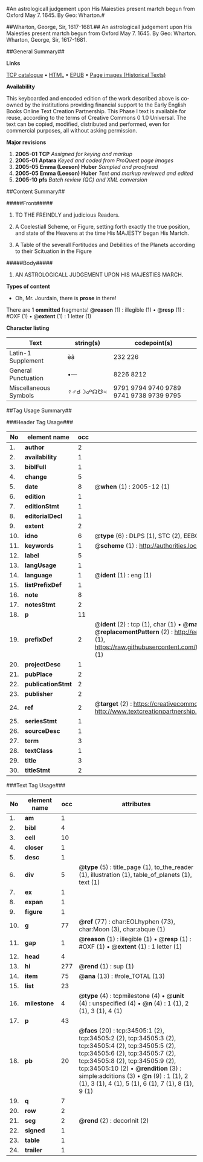 #An astrologicall judgement upon His Maiesties present martch begun from Oxford May 7. 1645. By Geo: Wharton.#

##Wharton, George, Sir, 1617-1681.##
An astrologicall judgement upon His Maiesties present martch begun from Oxford May 7. 1645. By Geo: Wharton.
Wharton, George, Sir, 1617-1681.

##General Summary##

**Links**

[TCP catalogue](http://www.ota.ox.ac.uk/tcp/)  • 
[HTML](http://tei.it.ox.ac.uk/tcp/Texts-HTML/free/A65/A65580.html)  • 
[EPUB](http://tei.it.ox.ac.uk/tcp/Texts-EPUB/free/A65/A65580.epub) • 
[Page images (Historical Texts)](https://data.historicaltexts.jisc.ac.uk/view?pubId=eebo-99830056e&pageId=eebo-99830056e-34505-1)

**Availability**

This keyboarded and encoded edition of the
	       work described above is co-owned by the institutions
	       providing financial support to the Early English Books
	       Online Text Creation Partnership. This Phase I text is
	       available for reuse, according to the terms of Creative
	       Commons 0 1.0 Universal. The text can be copied,
	       modified, distributed and performed, even for
	       commercial purposes, all without asking permission.

**Major revisions**

1. __2005-01__ __TCP__ *Assigned for keying and markup*
1. __2005-01__ __Aptara__ *Keyed and coded from ProQuest page images*
1. __2005-05__ __Emma (Leeson) Huber__ *Sampled and proofread*
1. __2005-05__ __Emma (Leeson) Huber__ *Text and markup reviewed and edited*
1. __2005-10__ __pfs__ *Batch review (QC) and XML conversion*

##Content Summary##

#####Front#####

1. TO THE FREINDLY
and judicious Readers.

1. A Coelestiall Scheme, or Figure, setting forth exactly
the true position, and state of the Heavens at the
time His MAJESTY began His Martch.

1. A Table of the severall Fortitudes and Debilities
of the Planets according to their Scituation
in the Figure

#####Body#####

1. AN
ASTROLOGICALL
JUDGEMENT UPON HIS
MAJESTIES MARCH.

**Types of content**

  * Oh, Mr. Jourdain, there is **prose** in there!

There are 1 **ommitted** fragments! 
 @__reason__ (1) : illegible (1)  •  @__resp__ (1) : #OXF (1)  •  @__extent__ (1) : 1 letter (1)

**Character listing**


|Text|string(s)|codepoint(s)|
|---|---|---|
|Latin-1 Supplement|èâ|232 226|
|General Punctuation|•—|8226 8212|
|Miscellaneous Symbols|☿♂☌☽☍☊☋♃|9791 9794 9740 9789 9741 9738 9739 9795|

##Tag Usage Summary##

###Header Tag Usage###

|No|element name|occ|attributes|
|---|---|---|---|
|1.|__author__|2||
|2.|__availability__|1||
|3.|__biblFull__|1||
|4.|__change__|5||
|5.|__date__|8| @__when__ (1) : 2005-12 (1)|
|6.|__edition__|1||
|7.|__editionStmt__|1||
|8.|__editorialDecl__|1||
|9.|__extent__|2||
|10.|__idno__|6| @__type__ (6) : DLPS (1), STC (2), EEBO-CITATION (1), PROQUEST (1), VID (1)|
|11.|__keywords__|1| @__scheme__ (1) : http://authorities.loc.gov/ (1)|
|12.|__label__|5||
|13.|__langUsage__|1||
|14.|__language__|1| @__ident__ (1) : eng (1)|
|15.|__listPrefixDef__|1||
|16.|__note__|8||
|17.|__notesStmt__|2||
|18.|__p__|11||
|19.|__prefixDef__|2| @__ident__ (2) : tcp (1), char (1)  •  @__matchPattern__ (2) : ([0-9\-]+):([0-9IVX]+) (1), (.+) (1)  •  @__replacementPattern__ (2) : http://eebo.chadwyck.com/downloadtiff?vid=$1&page=$2 (1), https://raw.githubusercontent.com/textcreationpartnership/Texts/master/tcpchars.xml#$1 (1)|
|20.|__projectDesc__|1||
|21.|__pubPlace__|2||
|22.|__publicationStmt__|2||
|23.|__publisher__|2||
|24.|__ref__|2| @__target__ (2) : https://creativecommons.org/publicdomain/zero/1.0/ (1), http://www.textcreationpartnership.org/docs/. (1)|
|25.|__seriesStmt__|1||
|26.|__sourceDesc__|1||
|27.|__term__|3||
|28.|__textClass__|1||
|29.|__title__|3||
|30.|__titleStmt__|2||


###Text Tag Usage###

|No|element name|occ|attributes|
|---|---|---|---|
|1.|__am__|1||
|2.|__bibl__|4||
|3.|__cell__|10||
|4.|__closer__|1||
|5.|__desc__|1||
|6.|__div__|5| @__type__ (5) : title_page (1), to_the_reader (1), illustration (1), table_of_planets (1), text (1)|
|7.|__ex__|1||
|8.|__expan__|1||
|9.|__figure__|1||
|10.|__g__|77| @__ref__ (77) : char:EOLhyphen (73), char:Moon (3), char:abque (1)|
|11.|__gap__|1| @__reason__ (1) : illegible (1)  •  @__resp__ (1) : #OXF (1)  •  @__extent__ (1) : 1 letter (1)|
|12.|__head__|4||
|13.|__hi__|277| @__rend__ (1) : sup (1)|
|14.|__item__|75| @__ana__ (13) : #role_TOTAL (13)|
|15.|__list__|23||
|16.|__milestone__|4| @__type__ (4) : tcpmilestone (4)  •  @__unit__ (4) : unspecified (4)  •  @__n__ (4) : 1 (1), 2 (1), 3 (1), 4 (1)|
|17.|__p__|43||
|18.|__pb__|20| @__facs__ (20) : tcp:34505:1 (2), tcp:34505:2 (2), tcp:34505:3 (2), tcp:34505:4 (2), tcp:34505:5 (2), tcp:34505:6 (2), tcp:34505:7 (2), tcp:34505:8 (2), tcp:34505:9 (2), tcp:34505:10 (2)  •  @__rendition__ (3) : simple:additions (3)  •  @__n__ (9) : 1 (1), 2 (1), 3 (1), 4 (1), 5 (1), 6 (1), 7 (1), 8 (1), 9 (1)|
|19.|__q__|7||
|20.|__row__|2||
|21.|__seg__|2| @__rend__ (2) : decorInit (2)|
|22.|__signed__|1||
|23.|__table__|1||
|24.|__trailer__|1||
